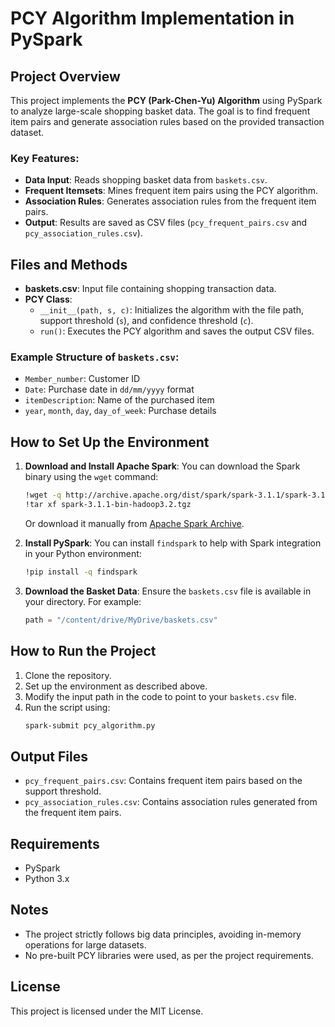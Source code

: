 # PCY Algorithm Implementation in PySpark

## Project Overview
This project implements the **PCY (Park-Chen-Yu) Algorithm** using PySpark to analyze large-scale shopping basket data. The goal is to find frequent item pairs and generate association rules based on the provided transaction dataset.

### Key Features:
- **Data Input**: Reads shopping basket data from `baskets.csv`.
- **Frequent Itemsets**: Mines frequent item pairs using the PCY algorithm.
- **Association Rules**: Generates association rules from the frequent item pairs.
- **Output**: Results are saved as CSV files (`pcy_frequent_pairs.csv` and `pcy_association_rules.csv`).

## Files and Methods
- **baskets.csv**: Input file containing shopping transaction data.
- **PCY Class**:
  - `__init__(path, s, c)`: Initializes the algorithm with the file path, support threshold (`s`), and confidence threshold (`c`).
  - `run()`: Executes the PCY algorithm and saves the output CSV files.

### Example Structure of `baskets.csv`:
- `Member_number`: Customer ID
- `Date`: Purchase date in `dd/mm/yyyy` format
- `itemDescription`: Name of the purchased item
- `year`, `month`, `day`, `day_of_week`: Purchase details

## How to Set Up the Environment
1. **Download and Install Apache Spark**:
   You can download the Spark binary using the `wget` command:
   ```bash
   !wget -q http://archive.apache.org/dist/spark/spark-3.1.1/spark-3.1.1-bin-hadoop3.2.tgz
   !tar xf spark-3.1.1-bin-hadoop3.2.tgz
   ```
    Or download it manually from [Apache Spark Archive](http://archive.apache.org/dist/spark/spark-3.1.1/).

2. **Install PySpark**:
   You can install `findspark` to help with Spark integration in your Python environment:
   ```bash
   !pip install -q findspark
    ```
3. **Download the Basket Data**:
   Ensure the `baskets.csv` file is available in your directory. For example:
   ```python
   path = "/content/drive/MyDrive/baskets.csv"
    ```
## How to Run the Project
1. Clone the repository.
2. Set up the environment as described above.
3. Modify the input path in the code to point to your `baskets.csv` file.
4. Run the script using:
   ```bash
   spark-submit pcy_algorithm.py
    ```
## Output Files
- `pcy_frequent_pairs.csv`: Contains frequent item pairs based on the support threshold.
- `pcy_association_rules.csv`: Contains association rules generated from the frequent item pairs.

## Requirements
- PySpark
- Python 3.x

## Notes
- The project strictly follows big data principles, avoiding in-memory operations for large datasets.
- No pre-built PCY libraries were used, as per the project requirements.

## License
This project is licensed under the MIT License.

